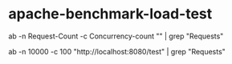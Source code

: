 # apache-benchmark-load-test

ab -n Request-Count -c Concurrency-count "<Target-Url>" | grep "Requests"

ab -n 10000 -c 100 "http://localhost:8080/test" | grep "Requests"
